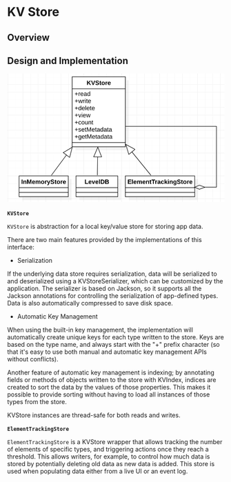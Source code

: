 # KV Store

## Overview



## Design and Implementation

![kvstore](kvstore.png)

**`KVStore`**

`KVStore` is abstraction for a local key/value store for storing app data.

There are two main features provided by the implementations of this interface:

* Serialization

If the underlying data store requires serialization, data will be serialized to and deserialized
using a KVStoreSerializer, which can be customized by the application. The serializer is based on
Jackson, so it supports all the Jackson annotations for controlling the serialization of app-defined
types. Data is also automatically compressed to save disk space.

* Automatic Key Management

When using the built-in key management, the implementation will automatically create unique keys for
each type written to the store. Keys are based on the type name, and always start with the "+"
prefix character (so that it's easy to use both manual and automatic key management APIs without
conflicts).

Another feature of automatic key management is indexing; by annotating fields or methods of objects
written to the store with KVIndex, indices are created to sort the data by the values of those
properties. This makes it possible to provide sorting without having to load all instances of those
types from the store.

KVStore instances are thread-safe for both reads and writes.

**`ElementTrackingStore`**

`ElementTrackingStore` is a KVStore wrapper that allows tracking the number of elements of specific
types, and triggering actions once they reach a threshold. This allows writers, for example, to
control how much data is stored by potentially deleting old data as new data is added. This store is
used when populating data either from a live UI or an event log.
